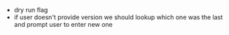 - dry run flag
- if user doesn't provide version we should lookup which one was the last and prompt user to enter new one
